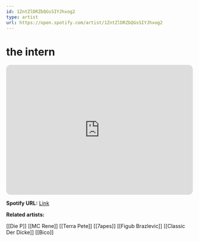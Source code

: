 ```yaml
---
id: 1ZntZlDRZbQGsSIYJhxog2
type: artist
url: https://open.spotify.com/artist/1ZntZlDRZbQGsSIYJhxog2
---
```

# the intern

<iframe style="border-radius:12px" src="https://open.spotify.com/embed/artist/1ZntZlDRZbQGsSIYJhxog2" width="100%" height="352" frameBorder="0" allowfullscreen="" allow="autoplay; clipboard-write; encrypted-media; fullscreen; picture-in-picture" loading="lazy"></iframe>

**Spotify URL:** [Link](https://open.spotify.com/artist/1ZntZlDRZbQGsSIYJhxog2)

**Related artists:**

[[Die P]]
[[MC Rene]]
[[Terra Pete]]
[[7apes]]
[[Figub Brazlevic]]
[[Classic Der Dicke]]
[[Bico]]
